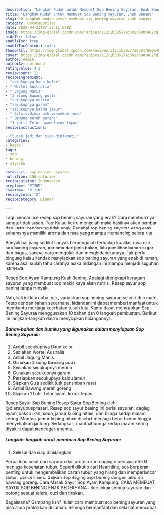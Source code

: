 ```yaml
---
description: "Langkah Mudah untuk Membuat Sop Bening Sayuran, Enak Banget"
title: "Langkah Mudah untuk Membuat Sop Bening Sayuran, Enak Banget"
slug: 40-langkah-mudah-untuk-membuat-sop-bening-sayuran-enak-banget
category: Uncategorized
date: 2022-04-23T07:32:11.678Z
image: https://img-global.cpcdn.com/recipes/112c1b30527ad301/680x482cq70/sop-bening-sayuran-foto-resep-utama.jpg
hideToc: false
enableToc: true
enableTocContent: false
thumbnail: https://img-global.cpcdn.com/recipes/112c1b30527ad301/680x482cq70/sop-bening-sayuran-foto-resep-utama.jpg
cover: https://img-global.cpcdn.com/recipes/112c1b30527ad301/680x482cq70/sop-bening-sayuran-foto-resep-utama.jpg
author: Admin
authorAv: notfound
ratingvalue: 4.2
reviewcount: 21
recipeingredient:
- "secukupnya Daun kelor"
- " Wortel Australia"
- " Jagung Manis"
- "3 siung Bawang putih"
- "secukupnya merica"
- "secukupnya garam"
- "secukupnya kaldu jamur"
- " Gula sedikit utk penambah rasa"
- " Bawang merah goreng"
- "1 butir Telor ayam kocok lepas"
recipeinstructions:

- "Sudah jadi dan siap dinikmati!"
categories:
- Resep
tags:
- sop
- bening
- sayuran

katakunci: sop bening sayuran 
nutrition: 156 calories
recipecuisine: Indonesian
preptime: "PT26M"
cooktime: "PT31M"
recipeyield: "2"
recipecategory: Dinner

---
```



Lagi mencari ide resep sop bening sayuran yang enak? Cara membuatnya sangat tidak susah. Tapi Kalau keliru mengolah maka hasilnya akan hambar dan justru cenderung tidak enak. Padahal sop bening sayuran yang enak seharusnya memiliki aroma dan rasa yang mampu memancing selera kita.


Banyak hal yang sedikit banyak berpengaruh terhadap kualitas rasa dari sop bening sayuran, pertama dari jenis bahan, lalu pemilihan bahan segar dan bagus, sampai cara mengolah dan menghidangkannya. Tak perlu bingung kalau hendak menyiapkan sop bening sayuran yang enak di rumah, karena asal sudah tahu caranya maka hidangan ini mampu menjadi suguhan istimewa.

Resep Sop Ayam Kampung Kuah Bening. Apalagi dilengkapi beragam sayuran yang membuat sop makin kaya akan nutrisi. Resep sayur sop bening tanpa minyak.


Nah, kali ini kita coba, yuk, variasikan sop bening sayuran sendiri di rumah. Tetap dengan bahan sederhana, hidangan ini dapat memberi manfaat untuk membantu menjaga kesehatan tubuh kita. Kamu dapat menyiapkan Sop Bening Sayuran menggunakan 10 bahan dan 0 langkah pembuatan. Berikut ini langkah-langkah dalam menyiapkan hidangannya.

<!--inarticleads1-->

##### Bahan-bahan dan bumbu yang digunakan dalam menyiapkan Sop Bening Sayuran:

1. Ambil secukupnya Daun kelor
1. Sediakan  Wortel Australia
1. Ambil  Jagung Manis
1. Gunakan 3 siung Bawang putih
1. Sediakan secukupnya merica
1. Gunakan secukupnya garam
1. Persiapkan secukupnya kaldu jamur
1. Siapkan  Gula sedikit (utk penambah rasa)
1. Ambil  Bawang merah goreng
1. Siapkan 1 butir Telor ayam, kocok lepas


Resep Sayur Sop Bening Resep Sayur Sop Bening oleh: @dianayupuspitasari. Resep sop sayur bening ini berisi sayuran, daging ayam, bakso ikan, soun, jamur kuping hitam, dan bunga sedap malam kering. Manfaat jamur kuping hitam disebut menjaga berat badan hingga menyehatkan jantung. Sedangkan, manfaat bunga sedap malam kering diyakini dapat mencegah anemia. 

<!--inarticleads2-->

##### Langkah-langkah untuk membuat Sop Bening Sayuran:


1. Selesai dan siap dihidangkan!

Perpaduan serat dari sayuran dan protein dari daging dipercaya efektif menjaga kesehatan tubuh. Seperti dikutip dari Healthline, sop berperan penting untuk mengembalikan cairan tubuh yang hilang dan memperlancar sistem pencernaan.. Sajikan sop daging sapi bening dengan taburan bawang goreng. Cara Masak Sayur Sop Ayam Kampung. CARA MEMBUAT SAYUR SOP BENING ENAK SEDERHANA : Bersihkan semua sayuran dan potong sesuai selera, cuci dan tiriskan. 

Bagaimana? Gampang kan? Itulah cara membuat sop bening sayuran yang bisa anda praktikkan di rumah. Semoga bermanfaat dan selamat mencoba!
